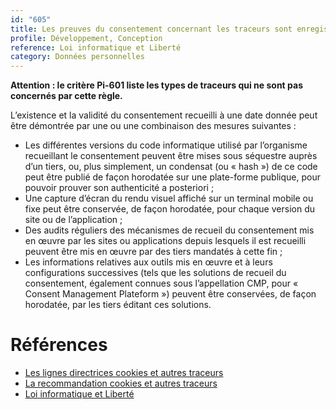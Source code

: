 ```yaml
---
id: "605"
title: Les preuves du consentement concernant les traceurs sont enregistrées
profile: Développement, Conception
reference: Loi informatique et Liberté
category: Données personnelles
---
```


**Attention : le critère Pi-601 liste les types de traceurs qui ne sont pas concernés par cette règle.**

L’existence et la validité  du consentement recueilli à une date donnée peut être démontrée par une ou une combinaison des mesures suivantes :
* Les différentes versions du code informatique utilisé par l’organisme recueillant le consentement peuvent être mises sous séquestre auprès d’un tiers, ou, plus simplement, un condensat (ou « hash ») de ce code peut être publié de façon horodatée sur une plate-forme publique, pour pouvoir prouver son authenticité a posteriori ;
* Une capture d’écran du rendu visuel affiché sur un terminal mobile ou fixe peut être conservée, de façon horodatée, pour chaque version du site ou de l’application ;
* Des audits réguliers des mécanismes de recueil du consentement mis en œuvre par les sites ou applications depuis lesquels il est recueilli peuvent être mis en œuvre par des tiers mandatés à cette fin ;
* Les informations relatives aux outils mis en œuvre et à leurs configurations successives (tels que les solutions de recueil du consentement, également connues sous l’appellation CMP, pour « Consent Management Plateform ») peuvent être conservées, de façon horodatée, par les tiers éditant ces solutions.

# Références

*   [Les lignes directrices cookies et autres traceurs](https://circulaire.legifrance.gouv.fr/jorf/id/JORFTEXT000042388179)
*   [La recommandation cookies et autres traceurs](https://circulaire.legifrance.gouv.fr/jorf/id/JORFTEXT000042388197)
*   [Loi informatique et Liberté](https://www.legifrance.gouv.fr/loda/id/JORFTEXT000000886460)
